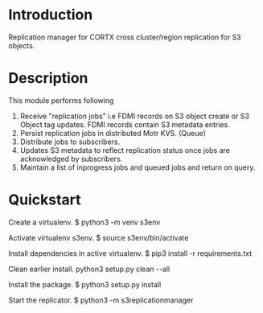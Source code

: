 # Introduction

Replication manager for CORTX cross cluster/region replication for S3 objects.

# Description

This module performs following
1. Receive "replication jobs" i.e FDMI records on S3 object create or S3 Object tag updates. FDMI records contain S3 metadata entries.
2. Persist replication jobs in distributed Motr KVS. (Queue)
3. Distribute jobs to subscribers.
4. Updates S3 metadata to reflect replication status once jobs are acknowledged by subscribers.
5. Maintain a list of inprogress jobs and queued jobs and return on query.

# Quickstart

Create a virtualenv.
$ python3 -m venv s3env

Activate virtualenv s3env.
$ source s3env/bin/activate

Install dependencies in active virtualenv.
$ pip3 install -r requirements.txt

Clean earlier install.
python3 setup.py clean --all

Install the package.
$ python3 setup.py install

Start the replicator.
$ python3 -m s3replicationmanager
